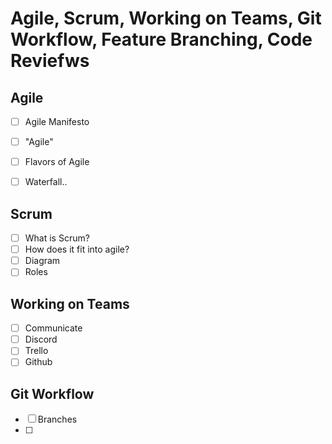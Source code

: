 # Agile, Scrum, Working on Teams, Git Workflow, Feature Branching, Code Reviefws

## Agile

- [ ] Agile Manifesto
- [ ] "Agile"
- [ ] Flavors of Agile

- [ ] Waterfall..

## Scrum

- [ ] What is Scrum?
- [ ] How does it fit into agile?
- [ ] Diagram
- [ ] Roles

## Working on Teams

- [ ] Communicate
- [ ] Discord
- [ ] Trello
- [ ] Github

## Git Workflow

- [ ] Branches
- [ ]
